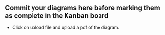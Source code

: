 ## Commit your diagrams here before marking them as complete in the Kanban board
- Click on upload file and upload a pdf of the diagram.
